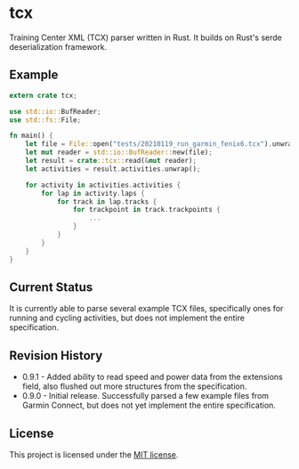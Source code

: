 # tcx
Training Center XML (TCX) parser written in Rust. It builds on Rust's serde deserialization framework.

## Example
```rust
extern crate tcx;

use std::io::BufReader;
use std::fs::File;

fn main() {
    let file = File::open("tests/20210119_run_garmin_fenix6.tcx").unwrap();
    let mut reader = std::io::BufReader::new(file);
    let result = crate::tcx::read(&mut reader);
    let activities = result.activities.unwrap();

    for activity in activities.activities {
        for lap in activity.laps {
            for track in lap.tracks {
                for trackpoint in track.trackpoints {
                    ...
                }
            }
        }
    }
}
```

## Current Status
It is currently able to parse several example TCX files, specifically ones for running and cycling activities, but does not implement the entire specification.

## Revision History
* 0.9.1 - Added ability to read speed and power data from the extensions field, also flushed out more structures from the specification.
* 0.9.0 - Initial release. Successfully parsed a few example files from Garmin Connect, but does not yet implement the entire specification.

## License
This project is licensed under the [MIT license](./LICENSE).
